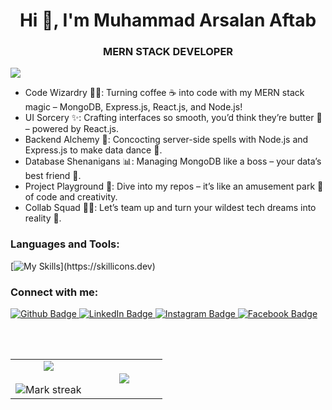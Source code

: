 <h1 align="center">Hi 👋, I'm Muhammad Arsalan Aftab</h1>  
<h3 align="center">MERN STACK DEVELOPER</h3>
    
<div align="left">   
                        
[![](https://visitcount.itsvg.in/api?id=ASHU191&icon=3&color=6)](https://github.com/ASHU191)
  
</div>               
                       
 
* Code Wizardry 🧙‍♂️: Turning coffee ☕ into code with my MERN stack magic – MongoDB, Express.js, React.js, and Node.js!
* UI Sorcery ✨: Crafting interfaces so smooth, you’d think they’re butter 🧈 – powered by React.js. 
* Backend Alchemy 🔮: Concocting server-side spells with Node.js and Express.js to make data dance 🕺.
* Database Shenanigans 📊: Managing MongoDB like a boss – your data’s best friend 🤝.
* Project Playground 🎢: Dive into my repos – it’s like an amusement park 🎠 of code and creativity.
* Collab Squad 👯‍♂️: Let’s team up and turn your wildest tech dreams into reality 🚀.


### Languages and Tools:
[![My Skills](https://skillicons.dev/icons?i=html,css,js,react,tailwindcss,materialui,bootstrap,firebase,mongodb,nodejs,dart,flutter,git,github,postman,)](https://skillicons.dev)

### Connect with me:

 
<div id="badges">
  <a href="https://github.com/ASHU191">
    <img src="https://img.shields.io/badge/Github-black?style=for-the-badge&logo=Github&logoColor=white" alt="Github Badge"/>
  </a>
  <a href="https://www.linkedin.com/in/arsalan-aftab-ashu191/">
    <img src="https://img.shields.io/badge/LinkedIn-blue?style=for-the-badge&logo=linkedin&logoColor=white" alt="LinkedIn Badge"/>
  </a>
  <a href="https://www.instagram.com/aftab_arsalan?igsh=MWw5bWxueHNpbzc4Ng==
">
    <img src="https://img.shields.io/badge/Instagram-orange?style=for-the-badge&logo=instagram&logoColor=white" alt="Instagram Badge"/>
  </a>
   <a href="https://www.facebook.com/profile.php?id=100010565284145&mibextid=ZbWKwL
">
    <img src="https://img.shields.io/badge/Facebook-blue?style=for-the-badge&logo=facebook&logoColor=white" alt="Facebook Badge"/>
  </a>
</div>

 <br></br>

<table align="center">
<tr border="none">
<td width="50%" align="center">
  
  <img  align="center"  src="https://github-readme-stats.vercel.app/api?username=ASHU191&theme=dark&show_icons=true&include_all_commits=true&count_private=true" />
  <br></br>
  <img  title="🔥 Get streak stats for your profile at git.io/streak-stats" alt="Mark streak" src="https://github-readme-streak-stats.herokuapp.com/?user=ASHU191&theme=dark&hide_border=false" /> 
</td>

<td width="50%" align="center">

  <img  align="center"  src="https://github-readme-stats.anuraghazra1.vercel.app/api/top-langs/?username=ASHU191&theme=dark&hide_border=false&no-bg=true&no-frame=true&langs_count=10"/>
  
  </td>
</tr>
</table>
